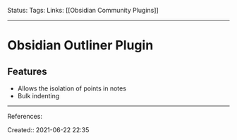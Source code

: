 Status:
Tags: 
Links: [[Obsidian Community Plugins]]
___
# Obsidian Outliner Plugin
## Features
- Allows the isolation of points in notes
- Bulk indenting
___
References:

Created:: 2021-06-22 22:35